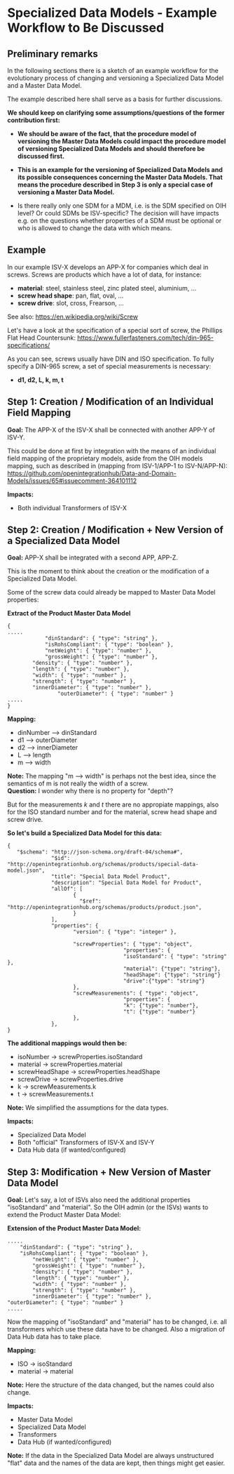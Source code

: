 # Specialized Data Models - Example Workflow to Be Discussed

## Preliminary remarks

In the following sections there is a sketch of an example workflow for the evolutionary process of changing and versioning a Specialized Data Model and a Master Data Model.  

The example described here shall serve as a basis for further discussions. 

**We should keep on clarifying some assumptions/questions of the former contribution first:**

  
* **We should be aware of the fact, that the procedure model of versioning the Master Data Models could impact the procedure model of versioning Specialized Data Models and should therefore be discussed first.**

* **This is an example for the versioning of Specialized Data Models and its possible consequences concerning the Master Data Models. That means the procedure described in Step 3 is only a special case of versioning a Master Data Model.**

* Is there really only one SDM for a MDM, i.e. is the SDM specified on OIH level? Or could SDMs be ISV-specific? The decision will have impacts e.g. on the questions whether properties of a SDM must be optional or who is allowed to change the data with which means.


## Example
In our example ISV-X develops an APP-X for companies which deal in screws. Screws are products which have a lot of data, for instance:  

* **material**: steel, stainless steel, zinc plated steel, aluminium, ...  
* **screw head shape**: pan, flat, oval, ...  
* **screw drive**: slot, cross, Frearson, ...

See also: <https://en.wikipedia.org/wiki/Screw>

Let's have a look at the specification of a special sort of screw, the Phillips Flat Head Countersunk: <https://www.fullerfasteners.com/tech/din-965-specifications/>

As you can see, screws usually have DIN and ISO specification. To fully specify a DIN-965 screw, a set of special measurements is necessary:  
* **d1, d2, L, k, m, t**

## Step 1: Creation / Modification of an Individual Field Mapping

**Goal:** The APP-X of the ISV-X shall be connected with another APP-Y of ISV-Y.  

This could be done at first by integration with the means of an individual field mapping of the proprietary models, aside from the OIH models mapping, such as described in (mapping from ISV-1/APP-1 to ISV-N/APP-N):  <https://github.com/openintegrationhub/Data-and-Domain-Models/issues/65#issuecomment-364101112>

**Impacts:**
* Both individual Transformers of ISV-X


## Step 2: Creation / Modification + New Version of a Specialized Data Model

**Goal:** APP-X shall be integrated with a second APP, APP-Z.  

This is the moment to think about the creation or the modification of a Specialized Data Model.

Some of the screw data could already be mapped to Master Data Model properties:
  
**Extract of the Product Master Data Model**
```
{
.....  
	        "dinStandard": { "type": "string" },  
	        "isRohsCompliant": { "type": "boolean" },
	        "netWeight": { "type": "number" },
	        "grossWeight": { "type": "number" },
		"density": { "type": "number" },
		"length": { "type": "number" },
		"width": { "type": "number" },
		"strength": { "type": "number" },
		"innerDiameter": { "type": "number" },
                "outerDiameter": { "type": "number" }  
.....
}
```
**Mapping:**
* dinNumber --> dinStandard  
* d1 --> outerDiameter  
* d2 --> innerDiameter  
* L  --> length  
* m  --> width  

**Note:** The mapping "m --> width" is perhaps not the best idea, since the semantics of m is not really the width of a screw.  
**Question:** I wonder why there is no property for "depth"?

But for the measurements *k* and *t* there are no appropiate mappings, also for the ISO standard number and for the material, screw head shape and screw drive. 

**So let's build a Specialized Data Model for this data:**
```
{
   "$schema": "http://json-schema.org/draft-04/schema#",
              "$id": "http://openintegrationhub.org/schemas/products/special-data-model.json",
              "title": "Special Data Model Product",
              "description": "Special Data Model for Product",
              "allOf": [
                     {
                       "$ref": "http://openintegrationhub.org/schemas/products/product.json",
                     }
              ],
              "properties": {
                     "version": { "type": "integer" },
                   
                     "screwProperties": { "type": "object",
                                     "properties": {
                                     "isoStandard": { "type": "string" },
                                     "material": {"type": "string"},
                                     "headShape": {"type": "string"}
                                     "drive":{"type": "string"}
                     },
                     "screwMeasurements": { "type": "object",
                                     "properties": {
                                     "k": {"type": "number"},
                                     "t": {"type": "number"}
                     },
              },
}
```

**The additional mappings would then be:**

* isoNumber → screwProperties.isoStandard  
* material →  screwProperties.material  
* screwHeadShape →  screwProperties.headShape  
* screwDrive →  screwProperties.drive  
* k →  screwMeasurements.k  
* t → screwMeasurements.t  

**Note:** We simplified the assumptions for the data types.

**Impacts:**  
* Specialized Data Model  
* Both "official" Transformers of ISV-X and ISV-Y  
* Data Hub data (if wanted/configured)

## Step 3: Modification + New Version of Master Data Model

**Goal:**
Let's say, a lot of ISVs also need the additional properties "isoStandard" and "material".
So the OIH admin (or the ISVs) wants to extend the Product Master Data Model:

**Extension of the Product Master Data Model:**
```
.....
	"dinStandard": { "type": "string" },
	"isRohsCompliant": { "type": "boolean" },
		"netWeight": { "type": "number" },
		"grossWeight": { "type": "number" },
		"density": { "type": "number" },
		"length": { "type": "number" },
		"width": { "type": "number" },
		"strength": { "type": "number" },
		"innerDiameter": { "type": "number" },
"outerDiameter": { "type": "number" }
.....
```

Now the mapping of "isoStandard" and "material" has to be changed, i.e. all transformers which use these data have to be changed. Also a migration of Data Hub data has to take place.

**Mapping:**
* ISO → isoStandard
* material →  material

**Note:** Here the structure of the data changed, but the names could also change.  

**Impacts:**  
* Master Data Model  
* Specialized Data Model  
* Transformers  
* Data Hub (if wanted/configured)

**Note:** If the data in the Specialized Data Model are always unstructured "flat" data and the names of the data are kept, then things might get easier.





